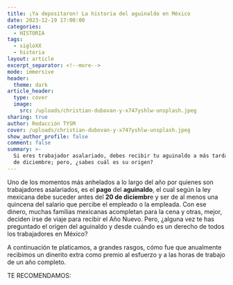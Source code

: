 ```yaml
---
title: ¡Ya depositaron! La historia del aguinaldo en México
date: 2023-12-19 17:00:00
categories:
  - HISTORIA
tags:
  - sigloXX
  - historia
layout: article
excerpt_separator: <!--more-->
mode: immersive
header:
  theme: dark
article_header:
  type: cover
  image:
    src: /uploads/christian-dubovan-y-x747yshlw-unsplash.jpeg
sharing: true
author: Redacción TYSM
cover: /uploads/christian-dubovan-y-x747yshlw-unsplash.jpeg
show_author_profile: false
comment: false
summary: >-
  Si eres trabajador asalariado, debes recibir tu aguinaldo a más tardar el 20
  de diciembre; pero, ¿sabes cuál es su origen?
---
```

Uno de los momentos más anhelados a lo largo del año por quienes son trabajadores asalariados, es el **pago** del **aguinaldo**, el cual según la ley mexicana debe suceder antes del **20 de diciembr**e y ser de al menos una quincena del salario que percibe el empleado o la empleada. Con ese dinero, muchas familias mexicanas acompletan para la cena y otras, mejor, deciden irse de viaje para recibir el Año Nuevo. Pero, ¿alguna vez te has preguntado el origen del aguinaldo y desde cuándo es un derecho de todos los trabajadores en México?

A continuación te platicamos, a grandes rasgos, cómo fue que anualmente recibimos un dinerito extra como premio al esfuerzo y a las horas de trabajo de un año completo.

TE RECOMENDAMOS: